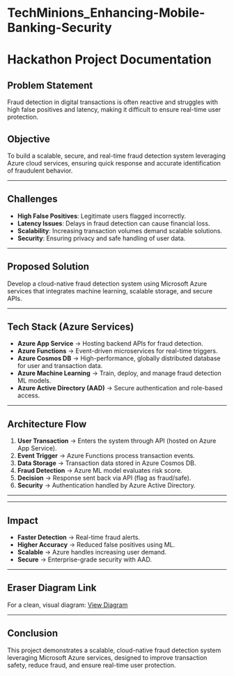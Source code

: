 # TechMinions_Enhancing-Mobile-Banking-Security
# Hackathon Project Documentation

## Problem Statement
Fraud detection in digital transactions is often reactive and struggles with high false positives and latency, making it difficult to ensure real-time user protection.

## Objective
To build a scalable, secure, and real-time fraud detection system leveraging Azure cloud services, ensuring quick response and accurate identification of fraudulent behavior.

---

## Challenges
- **High False Positives**: Legitimate users flagged incorrectly.
- **Latency Issues**: Delays in fraud detection can cause financial loss.
- **Scalability**: Increasing transaction volumes demand scalable solutions.
- **Security**: Ensuring privacy and safe handling of user data.

---

## Proposed Solution
Develop a cloud-native fraud detection system using Microsoft Azure services that integrates machine learning, scalable storage, and secure APIs.

---

## Tech Stack (Azure Services)
- **Azure App Service** → Hosting backend APIs for fraud detection.
- **Azure Functions** → Event-driven microservices for real-time triggers.
- **Azure Cosmos DB** → High-performance, globally distributed database for user and transaction data.
- **Azure Machine Learning** → Train, deploy, and manage fraud detection ML models.
- **Azure Active Directory (AAD)** → Secure authentication and role-based access.

---

## Architecture Flow
1. **User Transaction** → Enters the system through API (hosted on Azure App Service).
2. **Event Trigger** → Azure Functions process transaction events.
3. **Data Storage** → Transaction data stored in Azure Cosmos DB.
4. **Fraud Detection** → Azure ML model evaluates risk score.
5. **Decision** → Response sent back via API (flag as fraud/safe).
6. **Security** → Authentication handled by Azure Active Directory.

---

---

## Impact
- **Faster Detection** → Real-time fraud alerts.
- **Higher Accuracy** → Reduced false positives using ML.
- **Scalable** → Azure handles increasing user demand.
- **Secure** → Enterprise-grade security with AAD.

---
## Eraser Diagram Link
For a clean, visual diagram: [View Diagram](https://app.eraser.io/workspace/4O7lUSUo9gE69XuozuZd?origin=share)


---

## Conclusion
This project demonstrates a scalable, cloud-native fraud detection system leveraging Microsoft Azure services, designed to improve transaction safety, reduce fraud, and ensure real-time user protection.

